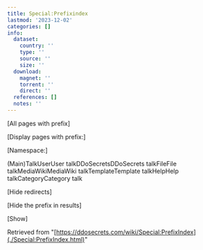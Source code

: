 ```yaml
---
title: Special:Prefixindex
lastmod: '2023-12-02'
categories: []
info:
  dataset:
    country: ''
    type: ''
    source: ''
    size: ''
  download:
    magnet: ''
    torrent: ''
    direct: ''
  references: []
  notes: ''
---
```




[All pages with
prefix]

[Display pages with prefix:]

[Namespace:]

(Main)TalkUserUser talkDDoSecretsDDoSecrets talkFileFile
talkMediaWikiMediaWiki talkTemplateTemplate talkHelpHelp
talkCategoryCategory talk

[Hide redirects]

[Hide the prefix in
results]

[Show]

Retrieved from
"[https://ddosecrets.com/wiki/Special:PrefixIndex](./Special:PrefixIndex.html)"

